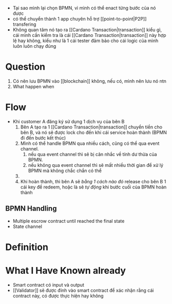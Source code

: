 * Tại sao mình lại chọn BPMN, vì mình có thể enact từng bước của nó được
* có thể chuyển thành 1 app chuyên hỗ trợ [[point-to-point|P2P]] transfering 
* Không quan tâm nó tạo ra [[Cardano Transaction|transaction]] kiểu gì, cái mình cần kiểm tra là cái [[Cardano Transaction|transaction]] này hợp lệ hay không, kiểu như là 1 cái tester đảm bảo cho cái logic của mình luôn luôn chạy đúng
# Question 
1. Có nên lưu BPMN vào [[blockchain]] không, nếu có, mình nên lưu nó ntn
2. What happen when 
# Flow
* Khi customer A đăng ký sử dụng 1 dịch vụ của bên B
	1. Bên A tạo ra 1 [[Cardano Transaction|transaction]] chuyển tiền cho bên B, và nó sẽ được lock cho đến khi cái service hoàn thành (BPMN đi đến bước kết thúc)
	2. Mình có thể handle BPMN qua nhiều cách, cũng có thể qua event channel.
		1. nếu qua event channel thì sẽ bị cân nhắc về tính dư thừa của BPMN.
		2. nếu không qua event channel thì sẽ mất nhiều thời gian để xử lý BPMN mà không chắc chắn có thể 
	3. 
	4. Khi hoàn thành, thì bên A sẽ *bằng 1 cách nào đó* release cho bên B 1 cái key để redeem, hoặc là sẽ *tự động* khi bước cuối của BPMN hoàn thành
## BPMN Handling
* Multiple escrow contract until reached the final state 
* State channel

# Definition
# What I Have Known already
* Smart contract có input và output 
* [[Validator]] sẽ được đính vào smart contract để xác nhận rằng cái contract này, có được thực hiện hay không